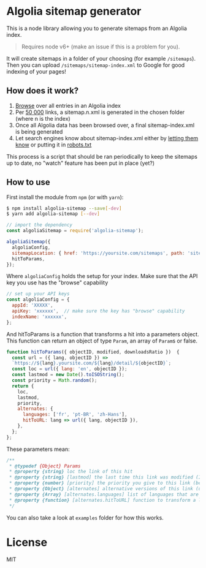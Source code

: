 # Algolia sitemap generator

This is a node library allowing you to generate sitemaps from an Algolia index. 

>Requires node v6+ (make an issue if this is a problem for you).

It will create sitemaps in a folder of your choosing (for example `/sitemaps`). Then you can upload `/sitemaps/sitemap-index.xml` to Google for good indexing of your pages!

## How does it work?

1. [Browse](https://www.algolia.com/doc/api-client/javascript/advanced/#backup--export-an-index) over all entries in an Algolia index
2. Per [50 000](https://support.google.com/webmasters/answer/183668?hl=en) links, a sitemap.n.xml is generated in the chosen folder (where n is the index)
3. Once all Algolia data has been browsed over, a final sitemap-index.xml is being generated
4. Let search engines know about sitemap-index.xml either by [letting them know](https://support.google.com/webmasters/answer/183668?hl=en#addsitemap) or putting it in [robots.txt](https://support.google.com/webmasters/answer/183668?hl=en#addsitemap)

This process is a script that should be ran periodically to keep the sitemaps up to date, no "watch" feature has been put in place (yet?)

## How to use

First install the module from `npm` (or with `yarn`): 

```sh
$ npm install algolia-sitemap --save[-dev]
$ yarn add algolia-sitemap [--dev]
```

```js
// import the dependency
const algoliaSitemap = require('algolia-sitemap');

algoliaSitemap({
  algoliaConfig,
  sitemapLocation: { href: 'https://yoursite.com/sitemaps', path: 'sitemaps' },
  hitToParams,
});
```

Where `algoliaConfig` holds the setup for your index. Make sure that the API key you use has the "browse" capability

```js
// set up your API keys
const algoliaConfig = {
  appId: 'XXXXX',
  apiKey: 'xxxxxx',  // make sure the key has "browse" capability
  indexName: 'xxxxxx',
};
```

And hitToParams is a function that transforms a hit into a parameters object. This function can return an object of type `Param`, an array of `Param`s or false.

```js
function hitToParams({ objectID, modified, downloadsRatio })  {
  const url = ({ lang, objectID }) =>
  `https://${lang}.yoursite.com/${lang}/detail/${objectID}`;
  const loc = url({ lang: 'en', objectID });
  const lastmod = new Date().toISOString();
  const priority = Math.random();
  return {
    loc,
    lastmod,
    priority,
    alternates: {
      languages: ['fr', 'pt-BR', 'zh-Hans'],
      hitToURL: lang => url({ lang, objectID }),
    },
  };
};
```

These parameters mean: 

```js
/**
 * @typedef {Object} Params
 * @property {string} loc the link of this hit
 * @property {string} [lastmod] the last time this link was modified (ISO8601)
 * @property {number} [priority] the priority you give to this link (between 0 and 1)
 * @property {Object} [alternates] alternative versions of this link (useful for multi-language)
 * @property {Array} [alternates.languages] list of languages that are enabled
 * @property {function} [alternates.hitToURL] function to transform a language into a url of this object
 */
```

You can also take a look at `examples` folder for how this works.

# License 

MIT
